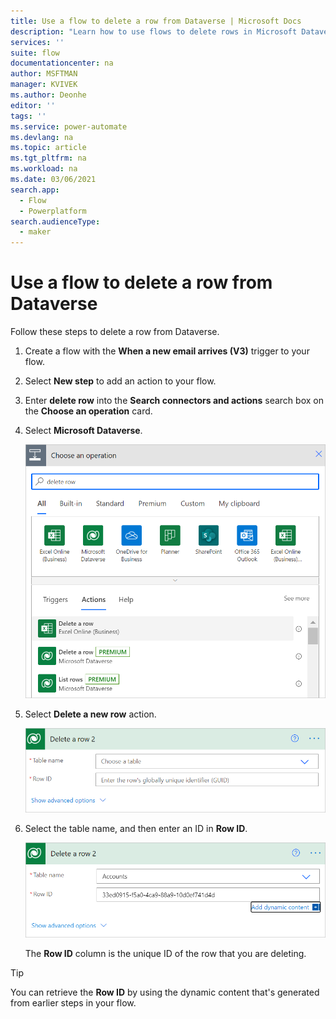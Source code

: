 ```yaml
---
title: Use a flow to delete a row from Dataverse | Microsoft Docs
description: "Learn how to use flows to delete rows in Microsoft Dataverse."
services: ''
suite: flow
documentationcenter: na
author: MSFTMAN
manager: KVIVEK
ms.author: Deonhe
editor: ''
tags: ''
ms.service: power-automate
ms.devlang: na
ms.topic: article
ms.tgt_pltfrm: na
ms.workload: na
ms.date: 03/06/2021
search.app: 
  - Flow
  - Powerplatform
search.audienceType: 
  - maker
---
```



# Use a flow to delete a row from Dataverse

Follow these steps to delete a row from Dataverse.

1. Create a flow with the **When a new email arrives (V3)** trigger to your flow.

1. Select **New step** to add an action to your flow.

1. Enter **delete row** into the **Search connectors and actions** search box on the **Choose an operation** card.

1. Select **Microsoft Dataverse**.

   ![Filter to delete row actions](../media/dataverse-how-tos/delete-row-action.png "Filter to delete row actions")

1. Select **Delete a new row** action.

   ![Delete a row card](../media/dataverse-how-tos/delete-row-card.png "Delete a row card")

1. Select the table name, and then enter an ID in **Row ID**.

   ![Set the table name and row ID](../media/dataverse-how-tos/delete-row-card-complete.png "Set the table name and row ID")

   The **Row ID** column is the unique ID of the row that you are deleting.

>[!TIP]
>You can retrieve the **Row ID** by using the dynamic content that's generated from earlier steps in your flow.
